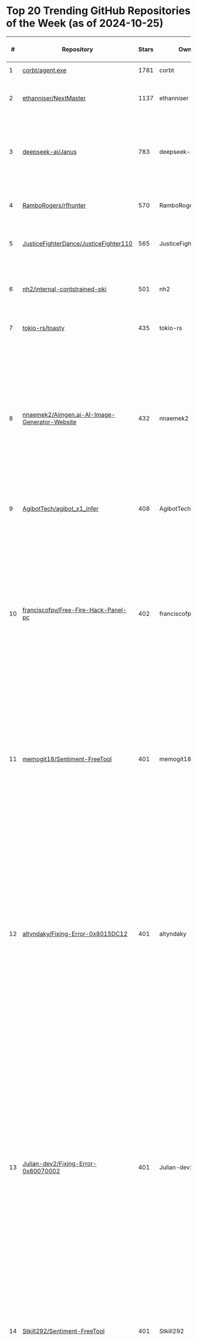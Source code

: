 # Top 20 Trending GitHub Repositories of the Week (as of 2024-10-25)

| # | Repository | Stars | Owner | Avatar | Description | Topics | URL | Created At | Updated At | Pushed At | Git URL | SSH URL | Clone URL | SVN URL | Homepage | Size | Language | Forks Count | Open Issues Count | Default Branch | License |
|---|------------|-------|-------|--------|-------------|--------|-----|------------|------------|-----------|---------|---------|-----------|---------|----------|------|----------|--------------|-------------------|----------------|---------|
| 1 | [corbt/agent.exe](https://github.com/corbt/agent.exe) | 1781 | corbt | ![corbt's avatar](https://avatars.githubusercontent.com/u/176426?v=4) | No description | No topics | [https://github.com/corbt/agent.exe](https://github.com/corbt/agent.exe) | 2024-10-23T06:55:13Z | 2024-10-25T04:16:19Z | 2024-10-24T22:58:53Z | git://github.com/corbt/agent.exe.git | git@github.com:corbt/agent.exe.git | https://github.com/corbt/agent.exe.git | https://github.com/corbt/agent.exe | No homepage | 778 | TypeScript | 137 | 17 | main | MIT License |
| 2 | [ethanniser/NextMaster](https://github.com/ethanniser/NextMaster) | 1137 | ethanniser | ![ethanniser's avatar](https://avatars.githubusercontent.com/u/100045248?v=4) | A highly performant e-commerce template using Next.js  | No topics | [https://github.com/ethanniser/NextMaster](https://github.com/ethanniser/NextMaster) | 2024-10-18T01:21:27Z | 2024-10-25T04:03:34Z | 2024-10-24T19:28:22Z | git://github.com/ethanniser/NextMaster.git | git@github.com:ethanniser/NextMaster.git | https://github.com/ethanniser/NextMaster.git | https://github.com/ethanniser/NextMaster | https://next-master.vercel.app | 70454 | TypeScript | 139 | 8 | main | MIT License |
| 3 | [deepseek-ai/Janus](https://github.com/deepseek-ai/Janus) | 783 | deepseek-ai | ![deepseek-ai's avatar](https://avatars.githubusercontent.com/u/148330874?v=4) | Janus: Decoupling Visual Encoding for Unified Multimodal Understanding and Generation | any-to-any, foundation-models, llm, multimodal, vision-language-pretraining | [https://github.com/deepseek-ai/Janus](https://github.com/deepseek-ai/Janus) | 2024-10-18T03:48:16Z | 2024-10-25T03:51:34Z | 2024-10-23T06:09:31Z | git://github.com/deepseek-ai/Janus.git | git@github.com:deepseek-ai/Janus.git | https://github.com/deepseek-ai/Janus.git | https://github.com/deepseek-ai/Janus | No homepage | 990 | Python | 33 | 10 | main | MIT License |
| 4 | [RamboRogers/rfhunter](https://github.com/RamboRogers/rfhunter) | 570 | RamboRogers | ![RamboRogers's avatar](https://avatars.githubusercontent.com/u/7763805?v=4) | RFHunter is a device to find hidden Cameras at AirBNBs | No topics | [https://github.com/RamboRogers/rfhunter](https://github.com/RamboRogers/rfhunter) | 2024-10-19T01:53:34Z | 2024-10-25T04:16:32Z | 2024-10-24T12:56:15Z | git://github.com/RamboRogers/rfhunter.git | git@github.com:RamboRogers/rfhunter.git | https://github.com/RamboRogers/rfhunter.git | https://github.com/RamboRogers/rfhunter | No homepage | 21103 | C++ | 15 | 4 | master | GNU General Public License v3.0 |
| 5 | [JusticeFighterDance/JusticeFighter110](https://github.com/JusticeFighterDance/JusticeFighter110) | 565 | JusticeFighterDance | ![JusticeFighterDance's avatar](https://avatars.githubusercontent.com/u/185453606?v=4) | 田柯宇 (Tian Keyu)恶意攻击集群事件的证据揭露 | No topics | [https://github.com/JusticeFighterDance/JusticeFighter110](https://github.com/JusticeFighterDance/JusticeFighter110) | 2024-10-18T11:39:26Z | 2024-10-24T16:07:09Z | 2024-10-20T01:21:49Z | git://github.com/JusticeFighterDance/JusticeFighter110.git | git@github.com:JusticeFighterDance/JusticeFighter110.git | https://github.com/JusticeFighterDance/JusticeFighter110.git | https://github.com/JusticeFighterDance/JusticeFighter110 | No homepage | 8 | No language specified | 37 | 17 | main | No license |
| 6 | [nh2/internal-contstrained-pki](https://github.com/nh2/internal-contstrained-pki) | 501 | nh2 | ![nh2's avatar](https://avatars.githubusercontent.com/u/399535?v=4) | Safely shareable TLS root CA for .internal networks using Name Constraints | openssl, pki, tls, x509 | [https://github.com/nh2/internal-contstrained-pki](https://github.com/nh2/internal-contstrained-pki) | 2024-10-18T06:01:53Z | 2024-10-25T01:14:56Z | 2024-10-18T06:02:24Z | git://github.com/nh2/internal-contstrained-pki.git | git@github.com:nh2/internal-contstrained-pki.git | https://github.com/nh2/internal-contstrained-pki.git | https://github.com/nh2/internal-contstrained-pki | No homepage | 3 | Shell | 10 | 1 | master | No license |
| 7 | [tokio-rs/toasty](https://github.com/tokio-rs/toasty) | 435 | tokio-rs | ![tokio-rs's avatar](https://avatars.githubusercontent.com/u/20248544?v=4) | An async ORM for Rust (incubating) | No topics | [https://github.com/tokio-rs/toasty](https://github.com/tokio-rs/toasty) | 2024-10-22T21:34:09Z | 2024-10-25T04:19:02Z | 2024-10-24T22:33:41Z | git://github.com/tokio-rs/toasty.git | git@github.com:tokio-rs/toasty.git | https://github.com/tokio-rs/toasty.git | https://github.com/tokio-rs/toasty | No homepage | 275 | Rust | 8 | 0 | main | MIT License |
| 8 | [nnaemek2/Aimgen.ai-AI-Image-Generator-Website](https://github.com/nnaemek2/Aimgen.ai-AI-Image-Generator-Website) | 432 | nnaemek2 | ![nnaemek2's avatar](https://avatars.githubusercontent.com/u/175000532?v=4) | Aimgen.ai - AI Image Generator Website This template is designs that not only captivate but also resonate with your audience. From sleek user interfaces to compelling branding, we specialize in turning visions into visually stunning realities. | No topics | [https://github.com/nnaemek2/Aimgen.ai-AI-Image-Generator-Website](https://github.com/nnaemek2/Aimgen.ai-AI-Image-Generator-Website) | 2024-10-18T17:37:56Z | 2024-10-24T22:15:30Z | 2024-10-23T15:42:54Z | git://github.com/nnaemek2/Aimgen.ai-AI-Image-Generator-Website.git | git@github.com:nnaemek2/Aimgen.ai-AI-Image-Generator-Website.git | https://github.com/nnaemek2/Aimgen.ai-AI-Image-Generator-Website.git | https://github.com/nnaemek2/Aimgen.ai-AI-Image-Generator-Website | No homepage | 6860 | No language specified | 2 | 1 | main | No license |
| 9 | [AgibotTech/agibot_x1_infer](https://github.com/AgibotTech/agibot_x1_infer) | 408 | AgibotTech | ![AgibotTech's avatar](https://avatars.githubusercontent.com/u/182621657?v=4) | The inference module for AgiBot X1. | inference, open-source, robotics | [https://github.com/AgibotTech/agibot_x1_infer](https://github.com/AgibotTech/agibot_x1_infer) | 2024-10-23T02:36:22Z | 2024-10-25T04:12:53Z | 2024-10-24T07:05:23Z | git://github.com/AgibotTech/agibot_x1_infer.git | git@github.com:AgibotTech/agibot_x1_infer.git | https://github.com/AgibotTech/agibot_x1_infer.git | https://github.com/AgibotTech/agibot_x1_infer | https://www.zhiyuan-robot.com/products/X1 | 44391 | C++ | 134 | 1 | main | Other |
| 10 | [franciscofpv/Free-Fire-Hack-Panel-pc](https://github.com/franciscofpv/Free-Fire-Hack-Panel-pc) | 402 | franciscofpv | ![franciscofpv's avatar](https://avatars.githubusercontent.com/u/56233741?v=4) | No description | antiban-hack-ff, antiban-pc-panel, ff-panel, free-fire-antiban-panel, free-fire-hack-pc-panel, free-fire-injector, free-fire-max-injector, free-fire-max-injector-hack, free-fire-ob41-pc-panel, free-fire-panel, free-fire-panel-hack-pc, free-fire-panel-pc, free-fire-pc-panel, latest-antiban-pc-panel, mod-manu-hack-free-fire, new-free-fire-panel-for-pc, ob41-latest-antiban-pc-panel, obb-injector-hack, panel-hack-free-fire | [https://github.com/franciscofpv/Free-Fire-Hack-Panel-pc](https://github.com/franciscofpv/Free-Fire-Hack-Panel-pc) | 2024-10-24T05:55:33Z | 2024-10-25T02:39:32Z | 2024-10-24T05:55:35Z | git://github.com/franciscofpv/Free-Fire-Hack-Panel-pc.git | git@github.com:franciscofpv/Free-Fire-Hack-Panel-pc.git | https://github.com/franciscofpv/Free-Fire-Hack-Panel-pc.git | https://github.com/franciscofpv/Free-Fire-Hack-Panel-pc | No homepage | 17 | No language specified | 0 | 0 | main | GNU General Public License v3.0 |
| 11 | [memogit18/Sentiment-FreeTool](https://github.com/memogit18/Sentiment-FreeTool) | 401 | memogit18 | ![memogit18's avatar](https://avatars.githubusercontent.com/u/103864137?v=4) | No description | blockchainsentiment, cryptosentiment, datainsights, datavisualization, freesentimenttool, nlptool, onchainanalysis, opensourcenlp, opinionmining, sentimentanalysis, sentimentapi, sentimentclassifier, sentimentscoring, textanalysis | [https://github.com/memogit18/Sentiment-FreeTool](https://github.com/memogit18/Sentiment-FreeTool) | 2024-10-24T05:49:42Z | 2024-10-24T20:20:40Z | 2024-10-24T05:49:44Z | git://github.com/memogit18/Sentiment-FreeTool.git | git@github.com:memogit18/Sentiment-FreeTool.git | https://github.com/memogit18/Sentiment-FreeTool.git | https://github.com/memogit18/Sentiment-FreeTool | No homepage | 17 | No language specified | 0 | 0 | main | GNU General Public License v3.0 |
| 12 | [altyndaky/Fixing-Error-0x8015DC12](https://github.com/altyndaky/Fixing-Error-0x8015DC12) | 401 | altyndaky | ![altyndaky's avatar](https://avatars.githubusercontent.com/u/184285085?v=4) | No description | 0x8015dc12-crash, 0x8015dc12-error, 0x8015dc12-error-message, 0x8015dc12-fix, 0x8015dc12-fix-windows, 0x8015dc12-game-error, 0x8015dc12-help, 0x8015dc12-issue, 0x8015dc12-problem, 0x8015dc12-repair, 0x8015dc12-solution, 0x8015dc12-support, 0x8015dc12-windows10, 0x8015dc12-windows7, 0x8015dc12-windows8, authorization-error-0x8015dc12, authorization-server-connection-failure, fix-0x8015dc12, game-0x8015dc12, server-connection-issue-0x8015dc12 | [https://github.com/altyndaky/Fixing-Error-0x8015DC12](https://github.com/altyndaky/Fixing-Error-0x8015DC12) | 2024-10-24T06:31:54Z | 2024-10-24T20:20:42Z | 2024-10-24T06:31:56Z | git://github.com/altyndaky/Fixing-Error-0x8015DC12.git | git@github.com:altyndaky/Fixing-Error-0x8015DC12.git | https://github.com/altyndaky/Fixing-Error-0x8015DC12.git | https://github.com/altyndaky/Fixing-Error-0x8015DC12 | No homepage | 16 | No language specified | 0 | 0 | main | GNU General Public License v3.0 |
| 13 | [Julian-dev2/Fixing-Error-0x80070002](https://github.com/Julian-dev2/Fixing-Error-0x80070002) | 401 | Julian-dev2 | ![Julian-dev2's avatar](https://avatars.githubusercontent.com/u/177749996?v=4) | No description | 0x80070002-crash, 0x80070002-error, 0x80070002-error-message, 0x80070002-fix, 0x80070002-fix-windows, 0x80070002-game-error, 0x80070002-help, 0x80070002-issue, 0x80070002-problem, 0x80070002-repair, 0x80070002-solution, 0x80070002-support, 0x80070002-windows10, 0x80070002-windows7, 0x80070002-windows8, file-error-0x80070002, file-not-found, file-not-found-issue, fix-0x80070002, game-0x80070002 | [https://github.com/Julian-dev2/Fixing-Error-0x80070002](https://github.com/Julian-dev2/Fixing-Error-0x80070002) | 2024-10-24T06:56:19Z | 2024-10-24T20:20:43Z | 2024-10-24T06:56:20Z | git://github.com/Julian-dev2/Fixing-Error-0x80070002.git | git@github.com:Julian-dev2/Fixing-Error-0x80070002.git | https://github.com/Julian-dev2/Fixing-Error-0x80070002.git | https://github.com/Julian-dev2/Fixing-Error-0x80070002 | No homepage | 16 | No language specified | 0 | 0 | main | GNU General Public License v3.0 |
| 14 | [Stkill292/Sentiment-FreeTool](https://github.com/Stkill292/Sentiment-FreeTool) | 401 | Stkill292 | ![Stkill292's avatar](https://avatars.githubusercontent.com/u/168978839?v=4) | No description | blockchainsentiment, cryptosentiment, datainsights, datavisualization, freesentimenttool, nlptool, onchainanalysis, opensourcenlp, opinionmining, sentimentanalysis, sentimentapi, sentimentclassifier, sentimentscoring, textanalysis | [https://github.com/Stkill292/Sentiment-FreeTool](https://github.com/Stkill292/Sentiment-FreeTool) | 2024-10-24T06:55:15Z | 2024-10-24T20:20:43Z | 2024-10-24T06:55:17Z | git://github.com/Stkill292/Sentiment-FreeTool.git | git@github.com:Stkill292/Sentiment-FreeTool.git | https://github.com/Stkill292/Sentiment-FreeTool.git | https://github.com/Stkill292/Sentiment-FreeTool | No homepage | 17 | No language specified | 0 | 0 | main | GNU General Public License v3.0 |
| 15 | [HolaPepsicola/Fixing-Error-0x80070570](https://github.com/HolaPepsicola/Fixing-Error-0x80070570) | 401 | HolaPepsicola | ![HolaPepsicola's avatar](https://avatars.githubusercontent.com/u/184493099?v=4) | No description | 0x80070570-crash, 0x80070570-error, 0x80070570-error-message, 0x80070570-fix, 0x80070570-fix-windows, 0x80070570-game-error, 0x80070570-help, 0x80070570-issue, 0x80070570-problem, 0x80070570-repair, 0x80070570-solution, 0x80070570-support, 0x80070570-windows10, 0x80070570-windows7, 0x80070570-windows8, corrupted-file-error-0x80070570, directory-issue-0x80070570, file-directory-corrupted, fix-0x80070570, game-0x80070570 | [https://github.com/HolaPepsicola/Fixing-Error-0x80070570](https://github.com/HolaPepsicola/Fixing-Error-0x80070570) | 2024-10-24T06:26:39Z | 2024-10-24T20:20:41Z | 2024-10-24T06:26:41Z | git://github.com/HolaPepsicola/Fixing-Error-0x80070570.git | git@github.com:HolaPepsicola/Fixing-Error-0x80070570.git | https://github.com/HolaPepsicola/Fixing-Error-0x80070570.git | https://github.com/HolaPepsicola/Fixing-Error-0x80070570 | No homepage | 16 | No language specified | 0 | 0 | main | GNU General Public License v3.0 |
| 16 | [evankouassi/Fixing-Error-0xC0000142](https://github.com/evankouassi/Fixing-Error-0xC0000142) | 401 | evankouassi | ![evankouassi's avatar](https://avatars.githubusercontent.com/u/111073798?v=4) | No description | 0xc0000142-crash, 0xc0000142-error, 0xc0000142-error-message, 0xc0000142-fix, 0xc0000142-fix-windows, 0xc0000142-game-error, 0xc0000142-help, 0xc0000142-issue, 0xc0000142-problem, 0xc0000142-repair, 0xc0000142-solution, 0xc0000142-support, 0xc0000142-windows10, 0xc0000142-windows7, 0xc0000142-windows8, application-error-0xc0000142, application-initialization-error, application-initialization-issue, fix-0xc0000142, game-0xc0000142 | [https://github.com/evankouassi/Fixing-Error-0xC0000142](https://github.com/evankouassi/Fixing-Error-0xC0000142) | 2024-10-24T06:28:48Z | 2024-10-24T20:20:42Z | 2024-10-24T06:28:50Z | git://github.com/evankouassi/Fixing-Error-0xC0000142.git | git@github.com:evankouassi/Fixing-Error-0xC0000142.git | https://github.com/evankouassi/Fixing-Error-0xC0000142.git | https://github.com/evankouassi/Fixing-Error-0xC0000142 | No homepage | 16 | No language specified | 0 | 0 | main | GNU General Public License v3.0 |
| 17 | [Cris20034/Fixing-Error-0xc0000005](https://github.com/Cris20034/Fixing-Error-0xc0000005) | 401 | Cris20034 | ![Cris20034's avatar](https://avatars.githubusercontent.com/u/134569737?v=4) | No description | 0xc0000005-crash, 0xc0000005-error, 0xc0000005-error-message, 0xc0000005-fix, 0xc0000005-fix-windows, 0xc0000005-game-error, 0xc0000005-help, 0xc0000005-issue, 0xc0000005-problem, 0xc0000005-repair, 0xc0000005-solution, 0xc0000005-support, 0xc0000005-windows10, 0xc0000005-windows7, 0xc0000005-windows8, fix-0xc0000005, game-0xc0000005, memory-access-error, memory-access-issue, memory-error-0xc0000005 | [https://github.com/Cris20034/Fixing-Error-0xc0000005](https://github.com/Cris20034/Fixing-Error-0xc0000005) | 2024-10-24T05:52:26Z | 2024-10-24T20:20:40Z | 2024-10-24T05:52:28Z | git://github.com/Cris20034/Fixing-Error-0xc0000005.git | git@github.com:Cris20034/Fixing-Error-0xc0000005.git | https://github.com/Cris20034/Fixing-Error-0xc0000005.git | https://github.com/Cris20034/Fixing-Error-0xc0000005 | No homepage | 16 | No language specified | 0 | 0 | main | GNU General Public License v3.0 |
| 18 | [memogit18/Fixing-Error-0x80070424-Specified-Service](https://github.com/memogit18/Fixing-Error-0x80070424-Specified-Service) | 401 | memogit18 | ![memogit18's avatar](https://avatars.githubusercontent.com/u/103864137?v=4) | No description | 0x80070424-crash, 0x80070424-error, 0x80070424-error-message, 0x80070424-fix, 0x80070424-fix-windows, 0x80070424-game-error, 0x80070424-help, 0x80070424-issue, 0x80070424-problem, 0x80070424-repair, 0x80070424-solution, 0x80070424-support, 0x80070424-windows10, 0x80070424-windows7, 0x80070424-windows8, fix-0x80070424, game-0x80070424, missing-service-issue-0x80070424, service-error-0x80070424, specified-service-not-exist | [https://github.com/memogit18/Fixing-Error-0x80070424-Specified-Service](https://github.com/memogit18/Fixing-Error-0x80070424-Specified-Service) | 2024-10-24T06:48:49Z | 2024-10-24T20:20:42Z | 2024-10-24T06:48:51Z | git://github.com/memogit18/Fixing-Error-0x80070424-Specified-Service.git | git@github.com:memogit18/Fixing-Error-0x80070424-Specified-Service.git | https://github.com/memogit18/Fixing-Error-0x80070424-Specified-Service.git | https://github.com/memogit18/Fixing-Error-0x80070424-Specified-Service | No homepage | 16 | No language specified | 0 | 0 | main | GNU General Public License v3.0 |
| 19 | [Cris20034/Defi-Bot](https://github.com/Cris20034/Defi-Bot) | 401 | Cris20034 | ![Cris20034's avatar](https://avatars.githubusercontent.com/u/134569737?v=4) | No description | No topics | [https://github.com/Cris20034/Defi-Bot](https://github.com/Cris20034/Defi-Bot) | 2024-10-24T06:29:50Z | 2024-10-24T20:20:42Z | 2024-10-24T06:29:52Z | git://github.com/Cris20034/Defi-Bot.git | git@github.com:Cris20034/Defi-Bot.git | https://github.com/Cris20034/Defi-Bot.git | https://github.com/Cris20034/Defi-Bot | No homepage | 19 | No language specified | 0 | 0 | main | GNU General Public License v3.0 |
| 20 | [HolaPepsicola/Dead-by-Daylight-Hacks-No-Ban](https://github.com/HolaPepsicola/Dead-by-Daylight-Hacks-No-Ban) | 401 | HolaPepsicola | ![HolaPepsicola's avatar](https://avatars.githubusercontent.com/u/184493099?v=4) | No description | dbd-auto-skill-check, dbd-hack-script, dbd-hack-tool, dbd-unlimited-bloodpoints, dead-by-daylight-exploits, dead-by-daylight-free-bloodpoints, dead-by-daylight-hacks-2024, dead-by-daylight-hacks-no-ban, dead-by-daylight-instant-heal, dead-by-daylight-perks-hack | [https://github.com/HolaPepsicola/Dead-by-Daylight-Hacks-No-Ban](https://github.com/HolaPepsicola/Dead-by-Daylight-Hacks-No-Ban) | 2024-10-24T06:48:29Z | 2024-10-24T20:20:42Z | 2024-10-24T06:48:31Z | git://github.com/HolaPepsicola/Dead-by-Daylight-Hacks-No-Ban.git | git@github.com:HolaPepsicola/Dead-by-Daylight-Hacks-No-Ban.git | https://github.com/HolaPepsicola/Dead-by-Daylight-Hacks-No-Ban.git | https://github.com/HolaPepsicola/Dead-by-Daylight-Hacks-No-Ban | No homepage | 17 | No language specified | 0 | 0 | main | GNU General Public License v3.0 |
